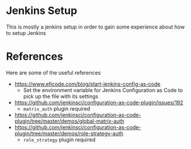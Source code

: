 # Jenkins Setup

This is mostly a jenkins setup in order to gain some experience about how to setup Jenkins

# References

Here are some of the useful references

- https://www.eficode.com/blog/start-jenkins-config-as-code
  - Set the environment variable for Jenkins Configuration as Code to pick up the file with its settings
- https://github.com/jenkinsci/configuration-as-code-plugin/issues/192
  - `matrix_auth` plugin required
- https://github.com/jenkinsci/configuration-as-code-plugin/tree/master/demos/global-matrix-auth
- https://github.com/jenkinsci/configuration-as-code-plugin/tree/master/demos/role-strategy-auth
  - `role_strategy` plugin required